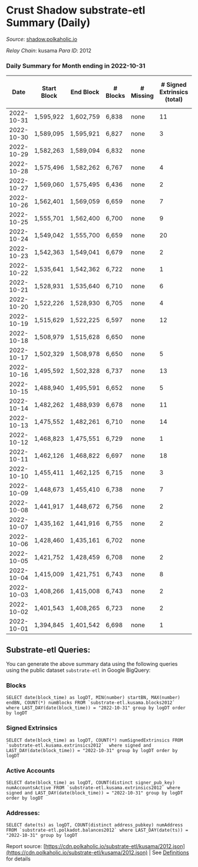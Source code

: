 # Crust Shadow substrate-etl Summary (Daily)

_Source_: [shadow.polkaholic.io](https://shadow.polkaholic.io)

*Relay Chain*: kusama
*Para ID*: 2012



### Daily Summary for Month ending in 2022-10-31


| Date | Start Block | End Block | # Blocks | # Missing | # Signed Extrinsics (total) | # Active Accounts | # Addresses with Balances | # Events | # Transfers | # XCM Transfers In | # XCM Transfers Out |
| ---- | ----------- | --------- | -------- | --------- | --------------------------- | ----------------- | ------------------------- | -------- | ----------- | ------------------ | ------------------- |
| 2022-10-31 | 1,595,922 | 1,602,759 | 6,838 | none  | 11 | 7 | 1,503 | 13,766 | 2 ($351.14) | 1 ($303.29) |   |
| 2022-10-30 | 1,589,095 | 1,595,921 | 6,827 | none  | 3 | 3 | 1,501 | 13,679 | 3 ($202.64) |   |   |
| 2022-10-29 | 1,582,263 | 1,589,094 | 6,832 | none  |  |  |  | 13,666 |   |   |   |
| 2022-10-28 | 1,575,496 | 1,582,262 | 6,767 | none  | 4 | 3 | 1,500 | 13,559 |   |   |   |
| 2022-10-27 | 1,569,060 | 1,575,495 | 6,436 | none  | 2 | 2 |  | 12,894 | 2 ($63.86) | 1 ($4.74) |   |
| 2022-10-26 | 1,562,401 | 1,569,059 | 6,659 | none  | 7 | 3 |  | 13,384 | 1 ($0.47) |   |   |
| 2022-10-25 | 1,555,701 | 1,562,400 | 6,700 | none  | 9 | 7 |  | 13,457 | 2 ($22.19) | 1 ($0.93) |   |
| 2022-10-24 | 1,549,042 | 1,555,700 | 6,659 | none  | 20 | 5 |  | 13,477 | 8 ($52,130.66) | 4 ($35.16) | 2 ($4.87) |
| 2022-10-23 | 1,542,363 | 1,549,041 | 6,679 | none  | 2 | 2 |  | 13,380 | 2 ($188.67) | 1 ($6.72) |   |
| 2022-10-22 | 1,535,641 | 1,542,362 | 6,722 | none  | 1 | 1 | 1,494 | 13,454 | 1 ($8.86) |   |   |
| 2022-10-21 | 1,528,931 | 1,535,640 | 6,710 | none  | 6 | 2 |  | 13,464 | 6 ($1,156.50) |   | 3 ($572.40) |
| 2022-10-20 | 1,522,226 | 1,528,930 | 6,705 | none  | 4 | 4 |  | 13,444 | 4 ($238.38) | 1 ($12.13) | 1 ($107.07) |
| 2022-10-19 | 1,515,629 | 1,522,225 | 6,597 | none  | 12 | 5 |  | 13,287 | 11 ($115,867.30) |   | 1 ($0.06) |
| 2022-10-18 | 1,508,979 | 1,515,628 | 6,650 | none  |  |  | 1,493 | 13,307 |   |   |   |
| 2022-10-17 | 1,502,329 | 1,508,978 | 6,650 | none  | 5 | 2 | 1,493 | 13,339 | 5 ($592.34) | 1 ($9.28) | 2 ($296.17) |
| 2022-10-16 | 1,495,592 | 1,502,328 | 6,737 | none  | 13 | 4 |  | 13,569 | 13 ($4,206.46) | 1 ($208.26) | 4 ($413.11) |
| 2022-10-15 | 1,488,940 | 1,495,591 | 6,652 | none  | 5 | 5 |  | 13,350 | 5 ($467.86) | 2 ($342.52) | 1 ($3.15) |
| 2022-10-14 | 1,482,262 | 1,488,939 | 6,678 | none  | 11 | 7 | 1,491 | 13,448 | 3 ($954.33) | 3 ($271.24) |   |
| 2022-10-13 | 1,475,552 | 1,482,261 | 6,710 | none  | 14 | 4 | 1,491 | 13,539 | 14 ($5,189.78) | 4 ($1,577.55) | 3 ($1,016.19) |
| 2022-10-12 | 1,468,823 | 1,475,551 | 6,729 | none  | 1 | 1 | 1,491 | 13,467 | 1 ($37.16) |   | 1 ($37.16) |
| 2022-10-11 | 1,462,126 | 1,468,822 | 6,697 | none  | 18 | 9 | 1,491 | 13,522 | 4 ($123.63) |   |   |
| 2022-10-10 | 1,455,411 | 1,462,125 | 6,715 | none  | 3 | 3 | 1,490 | 13,455 | 1 ($6.68) | 1 ($110.34) | 1 ($6.68) |
| 2022-10-09 | 1,448,673 | 1,455,410 | 6,738 | none  | 7 | 4 | 1,489 | 13,516 |   |   |   |
| 2022-10-08 | 1,441,917 | 1,448,672 | 6,756 | none  | 2 | 1 | 1,489 | 13,533 | 2 ($159.36) | 1 ($0.59) |   |
| 2022-10-07 | 1,435,162 | 1,441,916 | 6,755 | none  | 2 | 2 | 1,487 | 13,530 | 2 ($411.85) | 1 ($205.93) |   |
| 2022-10-06 | 1,428,460 | 1,435,161 | 6,702 | none  |  |  | 1,487 | 13,406 |   |   |   |
| 2022-10-05 | 1,421,752 | 1,428,459 | 6,708 | none  | 2 | 2 | 1,487 | 13,437 | 2 ($419.64) | 1 ($209.82) |   |
| 2022-10-04 | 1,415,009 | 1,421,751 | 6,743 | none  | 8 | 2 | 1,487 | 13,559 | 8 ($2,785.07) | 4 ($1,359.90) |   |
| 2022-10-03 | 1,408,266 | 1,415,008 | 6,743 | none  | 2 | 2 | 1,487 | 13,510 | 2 ($25.91) | 1 ($44.19) |   |
| 2022-10-02 | 1,401,543 | 1,408,265 | 6,723 | none  | 2 | 2 |  | 13,463 | 2 ($118.71) |   |   |
| 2022-10-01 | 1,394,845 | 1,401,542 | 6,698 | none  | 1 | 1 |  | 13,406 | 1 ($6.85) |   | 1 ($6.85) |

## Substrate-etl Queries:
You can generate the above summary data using the following queries using the public dataset `substrate-etl` in Google BigQuery:


### Blocks
```
SELECT date(block_time) as logDT, MIN(number) startBN, MAX(number) endBN, COUNT(*) numBlocks FROM `substrate-etl.kusama.blocks2012`  where LAST_DAY(date(block_time)) = "2022-10-31" group by logDT order by logDT
```


### Signed Extrinsics
```
SELECT date(block_time) as logDT, COUNT(*) numSignedExtrinsics FROM `substrate-etl.kusama.extrinsics2012`  where signed and LAST_DAY(date(block_time)) = "2022-10-31" group by logDT order by logDT
```


### Active Accounts
```
SELECT date(block_time) as logDT, COUNT(distinct signer_pub_key) numAccountsActive FROM `substrate-etl.kusama.extrinsics2012` where signed and LAST_DAY(date(block_time)) = "2022-10-31" group by logDT order by logDT
```


### Addresses:
```
SELECT date(ts) as logDT, COUNT(distinct address_pubkey) numAddress FROM `substrate-etl.polkadot.balances2012` where LAST_DAY(date(ts)) = "2022-10-31" group by logDT
```



Report source: [https://cdn.polkaholic.io/substrate-etl/kusama/2012.json](https://cdn.polkaholic.io/substrate-etl/kusama/2012.json) | See [Definitions](/DEFINITIONS.md) for details
